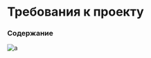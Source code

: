 # Требования к проекту

### Содержание
![a](https://user-images.githubusercontent.com/50372504/69276045-b4b36880-0bee-11ea-91f4-12b45b7d104a.png)
